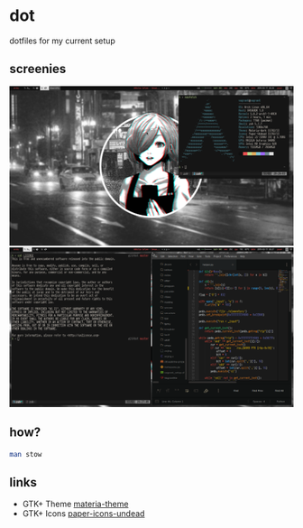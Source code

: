 # dot
dotfiles for my current setup

## screenies
![neofetch](neofetch.png)
![workspace](workspace.png)

## how?
```sh
man stow
```

## links
- GTK+ Theme [materia-theme](https://github.com/nana-4/materia-theme)
- GTK+ Icons [paper-icons-undead](https://github.com/chrisduerr/paper-icons-undead)
